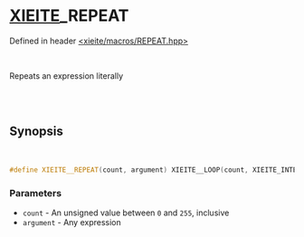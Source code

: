 # [XIEITE](../macros.md)\_REPEAT
Defined in header [<xieite/macros/REPEAT.hpp>](../../include/xieite/macros/REPEAT.hpp)

<br/>

Repeats an expression literally

<br/><br/>

## Synopsis

<br/>

```cpp
#define XIEITE__REPEAT(count, argument) XIEITE__LOOP(count, XIEITE_INTERNAL_REPEAT, , argument)
```
### Parameters
- `count` - An unsigned value between `0` and `255`, inclusive
- `argument` - Any expression

